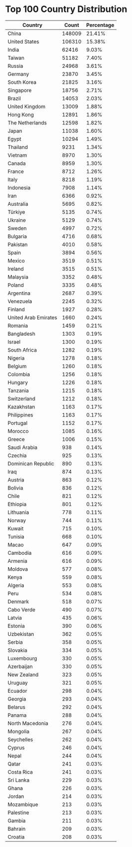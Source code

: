 # Top 100 Country Distribution
| Country | Count | Percentage |
|----|----|----|
| China | 148009 | 21.41% |
| United States | 106310 | 15.38% |
| India | 62416 | 9.03% |
| Taiwan | 51182 | 7.40% |
| Russia | 24968 | 3.61% |
| Germany | 23870 | 3.45% |
| South Korea | 21825 | 3.16% |
| Singapore | 18756 | 2.71% |
| Brazil | 14053 | 2.03% |
| United Kingdom | 13009 | 1.88% |
| Hong Kong | 12891 | 1.86% |
| The Netherlands | 12598 | 1.82% |
| Japan | 11038 | 1.60% |
| Egypt | 10294 | 1.49% |
| Thailand | 9231 | 1.34% |
| Vietnam | 8970 | 1.30% |
| Canada | 8959 | 1.30% |
| France | 8712 | 1.26% |
| Italy | 8218 | 1.19% |
| Indonesia | 7908 | 1.14% |
| Iran | 6366 | 0.92% |
| Australia | 5695 | 0.82% |
| Türkiye | 5135 | 0.74% |
| Ukraine | 5129 | 0.74% |
| Sweden | 4997 | 0.72% |
| Bulgaria | 4716 | 0.68% |
| Pakistan | 4010 | 0.58% |
| Spain | 3894 | 0.56% |
| Mexico | 3519 | 0.51% |
| Ireland | 3515 | 0.51% |
| Malaysia | 3352 | 0.48% |
| Poland | 3335 | 0.48% |
| Argentina | 2687 | 0.39% |
| Venezuela | 2245 | 0.32% |
| Finland | 1927 | 0.28% |
| United Arab Emirates | 1660 | 0.24% |
| Romania | 1459 | 0.21% |
| Bangladesh | 1303 | 0.19% |
| Israel | 1300 | 0.19% |
| South Africa | 1282 | 0.19% |
| Nigeria | 1278 | 0.18% |
| Belgium | 1260 | 0.18% |
| Colombia | 1256 | 0.18% |
| Hungary | 1226 | 0.18% |
| Tanzania | 1215 | 0.18% |
| Switzerland | 1212 | 0.18% |
| Kazakhstan | 1163 | 0.17% |
| Philippines | 1163 | 0.17% |
| Portugal | 1152 | 0.17% |
| Morocco | 1085 | 0.16% |
| Greece | 1006 | 0.15% |
| Saudi Arabia | 938 | 0.14% |
| Czechia | 925 | 0.13% |
| Dominican Republic | 890 | 0.13% |
| Iraq | 874 | 0.13% |
| Austria | 863 | 0.12% |
| Bolivia | 836 | 0.12% |
| Chile | 821 | 0.12% |
| Ethiopia | 801 | 0.12% |
| Lithuania | 778 | 0.11% |
| Norway | 744 | 0.11% |
| Kuwait | 715 | 0.10% |
| Tunisia | 668 | 0.10% |
| Macao | 647 | 0.09% |
| Cambodia | 616 | 0.09% |
| Armenia | 616 | 0.09% |
| Moldova | 577 | 0.08% |
| Kenya | 559 | 0.08% |
| Algeria | 553 | 0.08% |
| Peru | 534 | 0.08% |
| Denmark | 518 | 0.07% |
| Cabo Verde | 490 | 0.07% |
| Latvia | 435 | 0.06% |
| Estonia | 390 | 0.06% |
| Uzbekistan | 362 | 0.05% |
| Serbia | 358 | 0.05% |
| Slovakia | 334 | 0.05% |
| Luxembourg | 330 | 0.05% |
| Azerbaijan | 330 | 0.05% |
| New Zealand | 323 | 0.05% |
| Uruguay | 321 | 0.05% |
| Ecuador | 298 | 0.04% |
| Georgia | 293 | 0.04% |
| Belarus | 292 | 0.04% |
| Panama | 288 | 0.04% |
| North Macedonia | 276 | 0.04% |
| Mongolia | 267 | 0.04% |
| Seychelles | 262 | 0.04% |
| Cyprus | 246 | 0.04% |
| Nepal | 244 | 0.04% |
| Qatar | 241 | 0.03% |
| Costa Rica | 241 | 0.03% |
| Sri Lanka | 229 | 0.03% |
| Ghana | 226 | 0.03% |
| Jordan | 214 | 0.03% |
| Mozambique | 213 | 0.03% |
| Palestine | 213 | 0.03% |
| Gambia | 211 | 0.03% |
| Bahrain | 209 | 0.03% |
| Croatia | 208 | 0.03% |
